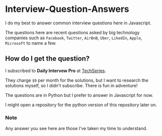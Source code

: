 # Interview-Question-Answers

I do my best to answer common interview questions here in Javascript.

The questions here are recent questions asked by big technology companies such as `Facebook`, `Twitter`, `AirBnB`, `Uber`, `LikedIn`, `Apple`, `Microsoft` to name a few.

## How do I get the question?

I subscribed to **Daily Intervew Pro** at [TechSeries](http://techseries.dev/daily).

They charge `$9` per month for the solutions, but I want to research the solutions myself, so I didn't subscribe. There is fun in adventure!

The questions are in Python but I prefer to answer in Javascript for now.

I might open a repository for the python version of this repository later on.

### Note

Any answer you see here are those I've taken my time to understand.

